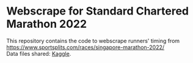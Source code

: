 # Webscrape for Standard Chartered Marathon 2022
This repository contains the code to webscrape runners' timing from https://www.sportsplits.com/races/singapore-marathon-2022/ <br />
Data files shared: [Kaggle](https://www.kaggle.com/datasets/clement7903/standard-chartered-marathon-2022).
